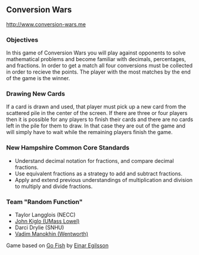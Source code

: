 ## Conversion Wars

http://www.conversion-wars.me

<div>
  <h3>Objectives</h3>
  <p>In this game of Conversion Wars you will play against opponents to solve mathematical problems and become familiar with decimals, percentages, and fractions. In order to get a match all four conversions must be collected in order to recieve the points. The player with the most matches by the end of the game is the winner.</p>

  <h3>Drawing New Cards</h3>
  <p>If a card is drawn and used, that player must pick up a new card from the scattered pile in the center of the screen. If there are three or four players then it is possible for any players to finish their cards and there are no cards left in the pile for them to draw. In that case they are out of the game and will simply have to wait while the remaining players finish the game.</p>

  <h3>New Hampshire Common Core Standards</h3>
  <ul>
    <li>Understand decimal notation for fractions, and compare decimal fractions.</li>
    <li>Use equivalent fractions as a strategy to add and subtract fractions.</li>
    <li>Apply and extend previous understandings of multiplication and division to multiply and divide fractions.</li>
  </ul>


</div>

### Team "Random Function"
- Taylor Langglois (NECC)
- [John Kiglo (UMass Lowel)](https://www.github.com/john-kilgo)
- Darci Drylie (SNHU)
- [Vadim Manokhin (Wentworth)](https://www.github.com/manokhinv)

<p>Game based on <a href="http://www.gofish-cardgame.com">Go Fish</a> by <a href="https://github.com/einaregilsson">Einar Egilsson</a></p>
